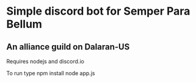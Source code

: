 # Simple discord bot for Semper Para Bellum
## An alliance guild on Dalaran-US

Requires nodejs and discord.io

To run type
	npm install
	node app.js
